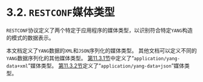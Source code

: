 # 3.2. `RESTCONF`媒体类型

`RESTCONF`协议定义了两个特定于应用程序的媒体类型，以识别符合特定`YANG`构造的模式的数据表示。

本文档定义了`YANG`数据的`XML`和`JSON`序列化的媒体类型。 其他文档可以定义不同的`YANG`数据序列化的其他媒体类型。 [第11.3.1节](../section-11/11.3.1.md)中定义了“`application/yang-data+xml`”媒体类型。 [第11.3.2节](../section-11/11.3.2.md)定义了“`application/yang-data+json`”媒体类型。

